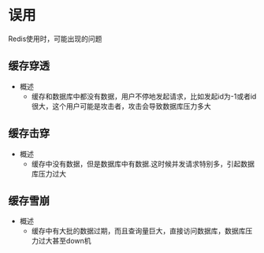 # 误用
Redis使用时，可能出现的问题

## 缓存穿透
- 概述
	- 缓存和数据库中都没有数据，用户不停地发起请求，比如发起id为-1或者id很大，这个用户可能是攻击者，攻击会导致数据库压力多大

## 缓存击穿
- 概述
	- 缓存中没有数据，但是数据库中有数据.这时候并发请求特别多，引起数据库压力过大

## 缓存雪崩
- 概述
	- 缓存中有大批的数据过期，而且查询量巨大，直接访问数据库，数据库压力过大甚至down机